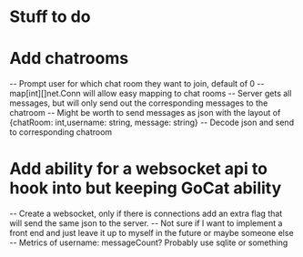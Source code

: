 # Stuff to do

# Add chatrooms
-- Prompt user for which chat room they want to join, default of 0
-- map[int][]net.Conn will allow easy mapping to chat rooms
-- Server gets all messages, but will only send out the corresponding messages to the chatroom
-- Might be worth to send messages as json with the layout of {chatRoom: int,username: string, message: string}
-- Decode json and send to corresponding chatroom
# Add ability for a websocket api to hook into but keeping GoCat ability
-- Create a websocket, only if there is connections add an extra flag that will send the same json to the server.
-- Not sure if I want to implement a front end and just leave it up to myself in the future or maybe someone else
-- Metrics of username: messageCount? Probably use sqlite or something
